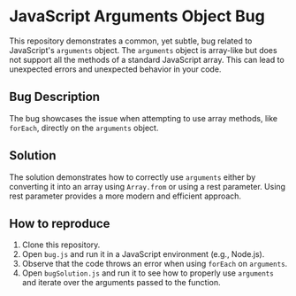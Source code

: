 # JavaScript Arguments Object Bug

This repository demonstrates a common, yet subtle, bug related to JavaScript's `arguments` object.  The `arguments` object is array-like but does not support all the methods of a standard JavaScript array.  This can lead to unexpected errors and unexpected behavior in your code.

## Bug Description
The bug showcases the issue when attempting to use array methods, like `forEach`, directly on the `arguments` object.

## Solution
The solution demonstrates how to correctly use `arguments` either by converting it into an array using `Array.from` or using a rest parameter. Using rest parameter provides a more modern and efficient approach.

## How to reproduce
1. Clone this repository.
2. Open `bug.js` and run it in a JavaScript environment (e.g., Node.js).
3. Observe that the code throws an error when using `forEach` on `arguments`. 
4. Open `bugSolution.js` and run it to see how to properly use `arguments` and iterate over the arguments passed to the function.